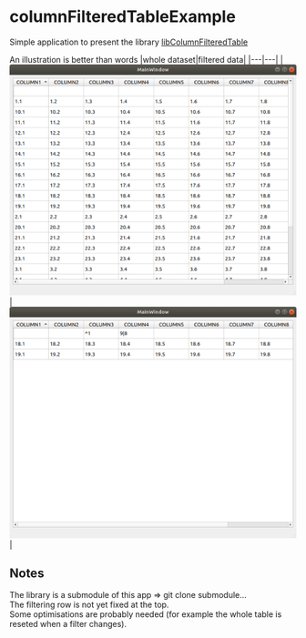 # columnFilteredTableExample
Simple application to present the library [libColumnFilteredTable](https://github.com/Ch4rle5/libColumnFilteredTable)

An illustration is better than words
|whole dataset|filtered data|
|---|---|
|![Image of a table with non filtered data](.github/illustrations/nonFilteredTable.png?raw=true)|![Image of a table with filtered data](.github/illustrations/filteredTable.png?raw=true)|

## Notes
The library is a submodule of this app => git clone submodule...<br/>
The filtering row is not yet fixed at the top.<br/>
Some optimisations are probably needed (for example the whole table is reseted when a filter changes).<br/>

